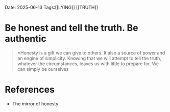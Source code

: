 Date: 2025-06-13
Tags:[[LYING]] [[TRUTH]]

# Be honest and tell the truth. Be authentic

>*Honesty is a gift we can give to others. It also a source of power and an engine of simplicity. Knowing that we will attempt to tell the truth, whatever the circumstances, leaves us with little to prepare for. We can simply be ourselves 
# References 
- The mirror of honesty 